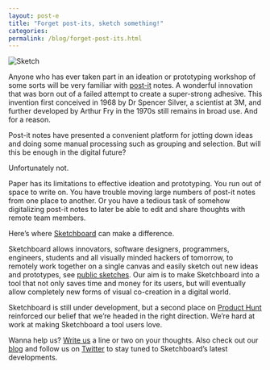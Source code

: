 ```yaml
---
layout: post-e
title: "Forget post-its, sketch something!"
categories: 
permalink: /blog/forget-post-its.html
---
```


![Sketch](http://pub.sketchboard.io/images/7a808127-3402-461f-8d98-4a636b8350be.png?updated=1444042411323)

Anyone who has ever taken part in an ideation or prototyping workshop of some sorts will be very familiar with [post-it](https://en.wikipedia.org/wiki/Post-it_note) notes. A wonderful innovation that was born out of a failed attempt to create a super-strong adhesive. This invention first conceived in 1968 by Dr Spencer Silver, a scientist at 3M, and further developed by Arthur Fry in the 1970s still remains in broad use. And for a reason. 

Post-it notes have presented a convenient platform for jotting down ideas and doing some manual processing such as grouping and selection. But will this be enough in the digital future? 

Unfortunately not. 

Paper has its limitations to effective ideation and prototyping. You run out of space to write on. You have trouble moving large numbers of post-it notes from one place to another. Or you have a tedious task of somehow digitalizing post-it notes to later be able to edit and share thoughts with remote team members. 

Here’s where [Sketchboard](http://sketchboard.io) can make a difference.

Sketchboard allows innovators, software designers, programmers, engineers, students and all visually minded hackers of tomorrow, to remotely work together on a single canvas and easily sketch out new ideas and prototypes, see [public sketches](https://gallery.sketchboard.me). Our aim is to make Sketchboard into a tool that not only saves time and money for its users, but will eventually allow completely new forms of visual co-creation in a digital world.

Sketchboard is still under development, but a second place on [Product Hunt](http://www.producthunt.com/tech/sketchboard) reinforced our belief that we’re headed in the right direction. We’re hard at work at making Sketchboard a tool users love.

Wanna help us? <a href='mailto:ernesto@sketchboard.io'>Write us</a> a line or two on your thoughts. Also check out our [blog](http://sketchboard.io/blog) and follow us on [Twitter](http://twitter.com/#!/sketchboardio) to stay tuned to Sketchboard’s latest developments.
